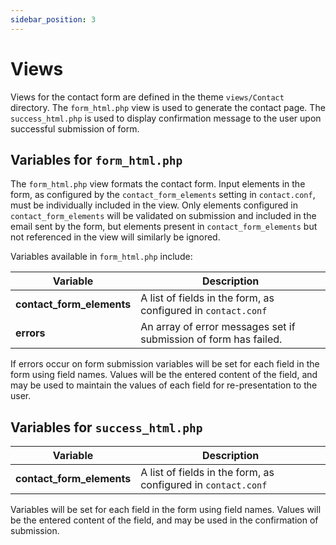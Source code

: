 ```yaml
---
sidebar_position: 3
---
```


# Views

Views for the contact form are defined in the theme `views/Contact` directory.
The `form_html.php` view is used to generate the contact page. The `success_html.php` is used to display confirmation message 
to the user upon successful submission of form. 

## Variables for `form_html.php`

The `form_html.php` view formats the contact form. Input elements in the form, as configured by the
`contact_form_elements` setting in `contact.conf`, must be individually included in the view. Only elements
configured in `contact_form_elements` will be validated on submission and included in the email sent by the form,
but elements present in `contact_form_elements` but not referenced in the view will similarly be ignored.

Variables available in `form_html.php` include:

| Variable  				| Description  				| 
| --- 						| --- 						|
| **contact_form_elements**  | A list of fields in the form, as configured in `contact.conf`	| 
| **errors**	| An array of error messages set if submission of form has failed.	|

If errors occur on form submission variables will be set for each field in the form using field names. Values will be the entered
content of the field, and may be used to maintain the values of each field for re-presentation to the user.

## Variables for `success_html.php`

| Variable  				| Description  				| 
| --- 						| --- 						|
| **contact_form_elements**  | A list of fields in the form, as configured in `contact.conf`	| 

Variables will be set for each field in the form using field names. Values will be the entered
content of the field, and may be used in the confirmation of submission.
